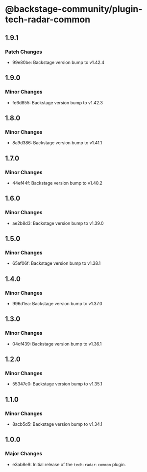 # @backstage-community/plugin-tech-radar-common

## 1.9.1

### Patch Changes

- 99e80be: Backstage version bump to v1.42.4

## 1.9.0

### Minor Changes

- fe6d855: Backstage version bump to v1.42.3

## 1.8.0

### Minor Changes

- 8a9d386: Backstage version bump to v1.41.1

## 1.7.0

### Minor Changes

- 44ef44f: Backstage version bump to v1.40.2

## 1.6.0

### Minor Changes

- ae2b8d3: Backstage version bump to v1.39.0

## 1.5.0

### Minor Changes

- 65af06f: Backstage version bump to v1.38.1

## 1.4.0

### Minor Changes

- 996d1ea: Backstage version bump to v1.37.0

## 1.3.0

### Minor Changes

- 04cf439: Backstage version bump to v1.36.1

## 1.2.0

### Minor Changes

- 55347e0: Backstage version bump to v1.35.1

## 1.1.0

### Minor Changes

- 8acb5d5: Backstage version bump to v1.34.1

## 1.0.0

### Major Changes

- e3ab8e9: Initial release of the `tech-radar-common` plugin.
